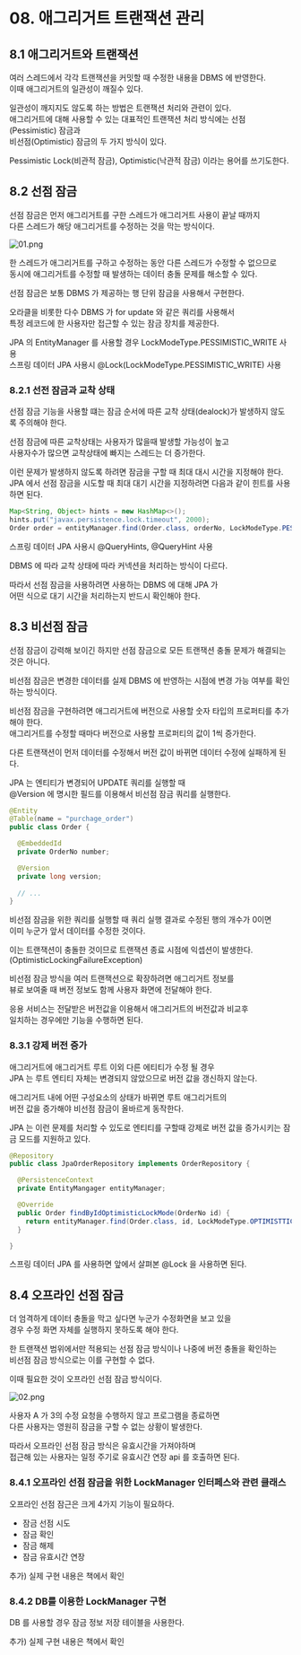 # 08. 애그리거트 트랜잭션 관리

## 8.1 애그리거트와 트랜잭션

여러 스레드에서 각각 트랜잭션을 커밋할 때 수정한 내용을 DBMS 에 반영한다.  
이때 애그리거트의 일관성이 깨질수 있다.

일관성이 깨지지도 않도록 하는 방법은 트랜잭션 처리와 관련이 있다.  
애그리거트에 대해 사용할 수 있는 대표적인 트랜잭션 처리 방식에는 선점(Pessimistic) 잠금과  
비선점(Optimistic) 잠금의 두 가지 방식이 있다.

Pessimistic Lock(비관적 잠금), Optimistic(낙관적 잠금) 이라는 용어를 쓰기도한다.

## 8.2 선점 잠금

선점 잠금은 먼저 애그리거트를 구한 스레드가 애그리거트 사용이 끝날 때까지  
다른 스레드가 해당 애그리거트를 수정하는 것을 막는 방식이다.

![01.png](img/01.png)

한 스레드가 애그리거트를 구하고 수정하는 동안 다른 스레드가 수정할 수 없으므로  
동시에 애그리거트를 수정할 때 발생하는 데이터 충돌 문제를 해소할 수 있다.

선점 잠금은 보통 DBMS 가 제공하는 행 단위 잠금을 사용해서 구현한다.

오라클을 비롯한 다수 DBMS 가 for update 와 같은 쿼리를 사용해서   
특정 레코드에 한 사용자만 접근할 수 있는 잠금 장치를 제공한다.

JPA 의 EntityManager 를 사용할 경우 LockModeType.PESSIMISTIC_WRITE 사용  
스프링 데이터 JPA 사용시 @Lock(LockModeType.PESSIMISTIC_WRITE) 사용

### 8.2.1 선전 잠금과 교착 상태

선점 잠금 기능을 사용할 떄는 잠금 순서에 따른 교착 상태(dealock)가 발생하지 않도록 주의해야 한다.

선점 잠금에 따른 교착상태는 사용자가 많을때 발생할 가능성이 높고  
사용자수가 많으면 교착상태에 빠지는 스레드는 더 증가한다.

이런 문제가 발생하지 않도록 하려면 잠금을 구할 때 최대 대시 시간을 지정해야 한다.   
JPA 에서 선점 잠금을 시도할 때 최대 대기 시간을 지정하려면 다음과 같이 힌트를 사용하면 된다.

```java
Map<String, Object> hints = new HashMap<>();
hints.put("javax.persistence.lock.timeout", 2000);
Order order = entityManager.find(Order.class, orderNo, LockModeType.PESSIMISTIC_WRITE, hints);
```

스프링 데이터 JPA 사용시 @QueryHints, @QueryHint 사용

DBMS 에 따라 교착 상태에 따라 커넥션을 처리하는 방식이 다르다.

따라서 선점 잠금을 사용하려면 사용하는 DBMS 에 대해 JPA 가   
어떤 식으로 대기 시간을 처리하는지 반드시 확인해야 한다.

## 8.3 비선점 잠금

선점 잠금이 강력해 보이긴 하지만 선점 잠금으로 모든 트랜잭션 충돌 문제가 해결되는 것은 아니다.

비선점 잠금은 변경한 데이터를 실제 DBMS 에 반영하는 시점에 변경 가능 여부를 확인하는 방식이다.

비선점 잠금을 구현하려면 애그리거트에 버전으로 사용할 숫자 타입의 프로퍼티를 추가해야 한다.   
애그리거트를 수정할 때마다 버전으로 사용할 프로퍼티의 값이 1씩 증가한다.

다른 트랜잭션이 먼저 데이터를 수정해서 버전 값이 바뀌면 데이터 수정에 실패하게 된다.

JPA 는 엔티티가 변경되어 UPDATE 쿼리를 실행할 때   
@Version 에 명시한 필드를 이용해서 비선점 잠금 쿼리를 실행한다.

```java
@Entity
@Table(name = "purchage_order")
public class Order {

  @EmbeddedId
  private OrderNo number;

  @Version
  private long version;
  
  // ...
}
```

비선점 잠금을 위한 쿼리를 실행할 때 쿼리 실행 결과로 수정된 행의 개수가 0이면  
이미 누군가 앞서 데이터를 수정한 것이다. 

이는 트랜잭션이 충돌한 것이므로 트랜잭션 종료 시점에 익셉션이 발생한다.   
(OptimisticLockingFailureException)

비선점 잠금 방식을 여러 트랜잭션으로 확장하려면 애그리거트 정보를  
뷰로 보여줄 때 버전 정보도 함께 사용자 화면에 전달해야 한다.

응용 서비스는 전달받은 버전값을 이용해서 애그리거트의 버전값과 비교후  
일치하는 경우에만 기능을 수행하면 된다.

### 8.3.1 강제 버전 증가

애그리거트에 애그리거트 루트 이외 다른 에티티가 수정 될 경우  
JPA 는 루트 엔티티 자체는 변경되지 않았으므로 버전 값을 갱신하지 않는다.

애그리거트 내에 어떤 구성요소의 상태가 바뀌면 루트 애그리거트의  
버전 값을 증가해야 비선점 잠금이 올바르게 동작한다.

JPA 는 이런 문제를 처리할 수 있도로 엔티티를 구할때 강제로 버전 값을 증가시키는 잠금 모드를 지원하고 있다.

```java
@Repository
public class JpaOrderRepository implements OrderRepository {

  @PersistenceContext
  private EntityMangager entityManager;

  @Override
  public Order findByIdOptimisticLockMode(OrderNo id) {
    return entityManager.find(Order.class, id, LockModeType.OPTIMISTTIC_FORCE_INCREMENT);
  }

}
```

스프링 데이터 JPA 를 사용하면 앞에서 살펴본 @Lock 을 사용하면 된다.

## 8.4 오프라인 선점 잠금

더 엄격하게 데이터 충돌을 막고 싶다면 누군가 수정화면을 보고 있을  
경우 수정 화면 자체를 실행하지 못하도록 해야 한다. 

한 트랜잭션 범위에서만 적용되는 선점 잠금 방식이나 나중에 버전 충돌을 확인하는  
비선점 잠금 방식으로는 이를 구현할 수 없다. 

이때 필요한 것이 오프라인 선점 잠금 방식이다.

![02.png](img/02.png)

사용자 A 가 3의 수정 요청을 수행하지 않고 프로그램을 종료하면  
다른 사용자는 영원히 잠금을 구할 수 없는 상황이 발생한다.

따라서 오프라인 선점 잠금 방식은 유효시간을 가져야하며  
접근해 있는 사용자는 일정 주기로 유효시간 연장 api 를 호출하면 된다.

### 8.4.1 오프라인 선점 잠금을 위한 LockManager 인터페스와 관련 클래스

오프라인 선점 잠근은 크게 4가지 기능이 필요하다.

- 잠금 선점 시도
- 잠금 확인
- 잠금 해제
- 잠금 유효시간 연장

추가) 실제 구현 내용은 책에서 확인

### 8.4.2 DB를 이용한 LockManager 구현

DB 를 사용할 경우 잠금 정보 저장 테이블을 사용한다.

추가) 실제 구현 내용은 책에서 확인

